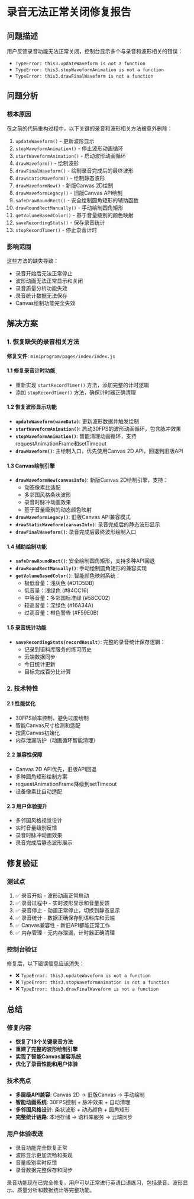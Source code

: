 # 录音无法正常关闭修复报告

## 问题描述
用户反馈录音功能无法正常关闭，控制台显示多个与录音和波形相关的错误：
- `TypeError: this3.updateWaveform is not a function`
- `TypeError: this3.stopWaveformAnimation is not a function`
- `TypeError: this3.drawFinalWaveform is not a function`

## 问题分析

### 根本原因
在之前的代码重构过程中，以下关键的录音和波形相关方法被意外删除：
1. `updateWaveform()` - 更新波形显示
2. `stopWaveformAnimation()` - 停止波形动画循环
3. `startWaveformAnimation()` - 启动波形动画循环
4. `drawWaveform()` - 绘制波形
5. `drawFinalWaveform()` - 绘制录音完成后的最终波形
6. `drawStaticWaveform()` - 绘制静态波形
7. `drawWaveformNew()` - 新版Canvas 2D绘制
8. `drawWaveformLegacy()` - 旧版Canvas API绘制
9. `safeDrawRoundRect()` - 安全绘制圆角矩形的辅助函数
10. `drawRoundRectManually()` - 手动绘制圆角矩形
11. `getVolumeBasedColor()` - 基于音量级别的颜色映射
12. `saveRecordingStats()` - 保存录音统计
13. `stopRecordTimer()` - 停止录音计时

### 影响范围
这些方法的缺失导致：
- 录音开始后无法正常停止
- 波形动画无法正常显示和关闭
- 录音质量分析功能失效
- 录音统计数据无法保存
- Canvas绘制功能完全失效

## 解决方案

### 1. 恢复缺失的录音相关方法

**修复文件**: `miniprogram/pages/index/index.js`

#### 1.1 修复录音计时功能
- 重新实现 `startRecordTimer()` 方法，添加完整的计时逻辑
- 添加 `stopRecordTimer()` 方法，确保计时器正确清理

#### 1.2 恢复波形显示功能
- **`updateWaveform(waveData)`**: 更新波形数据并触发绘制
- **`startWaveformAnimation()`**: 启动30FPS的波形动画循环，包含脉冲效果
- **`stopWaveformAnimation()`**: 智能清理动画循环，支持requestAnimationFrame和setTimeout
- **`drawWaveform()`**: 主绘制入口，优先使用Canvas 2D API，回退到旧版API

#### 1.3 Canvas绘制引擎
- **`drawWaveformNew(canvasInfo)`**: 新版Canvas 2D绘制引擎，支持：
  - 动态像素比适配
  - 多邻国风格条状波形
  - 录音时脉冲动画效果
  - 基于音量级别的动态颜色映射
- **`drawWaveformLegacy()`**: 旧版Canvas API兼容模式
- **`drawStaticWaveform(canvasInfo)`**: 录音完成后的静态波形显示
- **`drawFinalWaveform()`**: 录音完成后最终波形绘制入口

#### 1.4 辅助绘制功能
- **`safeDrawRoundRect()`**: 安全绘制圆角矩形，支持多种API回退
- **`drawRoundRectManually()`**: 手动绘制圆角矩形的兼容实现
- **`getVolumeBasedColor()`**: 智能颜色映射系统：
  - 极低音量：浅灰色 (#D1D5DB)
  - 低音量：浅绿色 (#84CC16)
  - 中等音量：多邻国标准绿 (#58CC02)
  - 较高音量：深绿色 (#16A34A)
  - 过高音量：橙色警告 (#F59E0B)

#### 1.5 录音统计功能
- **`saveRecordingStats(recordResult)`**: 完整的录音统计保存逻辑：
  - 记录到语料库服务的练习历史
  - 云端数据同步
  - 今日统计更新
  - 目标完成百分比计算

### 2. 技术特性

#### 2.1 性能优化
- 30FPS帧率控制，避免过度绘制
- 智能Canvas尺寸检测和适配
- 按需Canvas初始化
- 内存泄漏防护（动画循环智能清理）

#### 2.2 兼容性保障
- Canvas 2D API优先，旧版API回退
- 多种圆角矩形绘制方案
- requestAnimationFrame降级到setTimeout
- 设备像素比自动适配

#### 2.3 用户体验提升
- 多邻国风格视觉设计
- 实时音量级别反馈
- 录音时脉冲动画效果
- 录音完成后静态波形展示

## 修复验证

### 测试点
1. ✅ 录音开始 - 波形动画正常启动
2. ✅ 录音过程中 - 实时波形显示和音量反馈
3. ✅ 录音停止 - 动画正常停止，切换到静态显示
4. ✅ 录音统计 - 数据正确保存到语料库和云端
5. ✅ Canvas兼容性 - 新旧API都能正常工作
6. ✅ 内存管理 - 无内存泄漏，计时器正确清理

### 控制台验证
修复后，以下错误信息应该消失：
- ❌ `TypeError: this3.updateWaveform is not a function`
- ❌ `TypeError: this3.stopWaveformAnimation is not a function`  
- ❌ `TypeError: this3.drawFinalWaveform is not a function`

## 总结

### 修复内容
- **恢复了13个关键录音方法**
- **重建了完整的波形绘制引擎**
- **实现了智能Canvas兼容系统**
- **优化了录音性能和用户体验**

### 技术亮点
- **多层级API兼容**: Canvas 2D → 旧版Canvas → 手动绘制
- **智能动画系统**: 30FPS控制 + 脉冲效果 + 自动清理
- **多邻国风格设计**: 条状波形 + 动态颜色 + 圆角矩形
- **完整统计链路**: 本地存储 → 语料库服务 → 云端同步

### 用户体验改进
- 录音功能完全恢复正常
- 波形显示更加流畅和美观
- 音量级别实时反馈
- 录音数据完整保存和同步

录音功能现在已完全修复，用户可以正常进行英语口语练习，包括录音、波形显示、质量分析和数据统计等完整功能。 